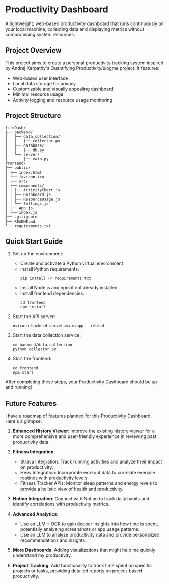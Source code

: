 # Productivity Dashboard

A lightweight, web-based productivity dashboard that runs continuously on your local machine, collecting data and displaying metrics without compromising system resources.

## Project Overview

This project aims to create a personal productivity tracking system inspired by Andrej Karpathy's Quantifying Productivity/ulogme project. It features:

- Web-based user interface
- Local data storage for privacy
- Customizable and visually appealing dashboard
- Minimal resource usage
- Activity logging and resource usage monitoring

## Project Structure

```
lifeDash/
├── backend/
│   ├── data_collection/
│   │   ├── collector.py
│   ├── database/
│   │   ├── db.py
│   └── server/
│       ├── main.py
frontend/
├── public/
│ ├── index.html
│ └── favicon.ico
│ └── src/
│ ├── components/
│ │ ├── ActivityChart.js
│ │ ├── Dashboard.js
│ │ ├── ResourceUsage.js
│ │ └── Settings.js
│ ├── App.js
│ └── index.js
├── .gitignore
├── README.md
└── requirements.txt
```

## Quick Start Guide

1. Set up the environment:
   - Create and activate a Python virtual environment
   - Install Python requirements:
     ```
     pip install -r requirements.txt
     ```
   - Install Node.js and npm if not already installed
   - Install frontend dependencies:
     ```
     cd frontend
     npm install
     ```

2. Start the API server:
   ```
   uvicorn backend.server.main:app --reload
   ```

3. Start the data collection service:
   ```
   cd backend/data_collection
   python collector.py
   ```

4. Start the frontend:
   ```
   cd frontend
   npm start
   ```

After completing these steps, your Productivity Dashboard should be up and running!


## Future Features

I have a roadmap of features planned for this Productivity Dashboard. Here's a glimpse:

1. **Enhanced History Viewer**: Improve the existing history viewer for a more comprehensive and user-friendly experience in reviewing past productivity data.

2. **Fitness Integration**:
   - Strava Integration: Track running activities and analyze their impact on productivity.
   - Hevy Integration: Incorporate workout data to correlate exercise routines with productivity levels.
   - Fitness Tracker APIs: Monitor sleep patterns and energy levels to provide a holistic view of health and productivity.

3. **Notion Integration**: Connect with Notion to track daily habits and identify correlations with productivity metrics.

4. **Advanced Analytics**:
   - Use an LLM + OCR to gain deeper insights into how time is spent, potentially analyzing screenshots or app usage patterns.
   - Use an LLM to analyze productivity data and provide personalized recommendations and insights.

5. **More Dashboards**: Adding visualizations that might help me quickly understand my productivity.

6. **Project Tracking**: Add functionality to track time spent on specific projects or tasks, providing detailed reports on project-based productivity.
